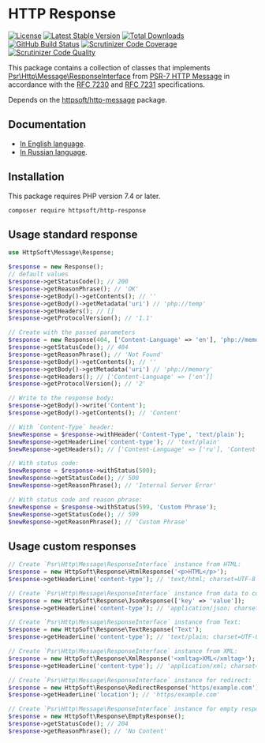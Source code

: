# HTTP Response

[![License](https://poser.pugx.org/httpsoft/http-response/license)](https://packagist.org/packages/httpsoft/http-response)
[![Latest Stable Version](https://poser.pugx.org/httpsoft/http-response/v)](https://packagist.org/packages/httpsoft/http-response)
[![Total Downloads](https://poser.pugx.org/httpsoft/http-response/downloads)](https://packagist.org/packages/httpsoft/http-response)
[![GitHub Build Status](https://github.com/httpsoft/http-response/workflows/build/badge.svg)](https://github.com/httpsoft/http-response/actions)
[![Scrutinizer Code Coverage](https://scrutinizer-ci.com/g/httpsoft/http-response/badges/coverage.png?b=master)](https://scrutinizer-ci.com/g/httpsoft/http-response/?branch=master)
[![Scrutinizer Code Quality](https://scrutinizer-ci.com/g/httpsoft/http-response/badges/quality-score.png?b=master)](https://scrutinizer-ci.com/g/httpsoft/http-response/?branch=master)

This package contains a collection of classes that implements [Psr\Http\Message\ResponseInterface](https://github.com/php-fig/http-message/blob/master/src/ResponseInterface.php) from [PSR-7 HTTP Message](https://github.com/php-fig/fig-standards/blob/master/accepted/PSR-7-http-message.md) in accordance with the [RFC 7230](https://tools.ietf.org/html/rfc7230) and [RFC 7231](https://tools.ietf.org/html/rfc7231) specifications. 

Depends on the [httpsoft/http-message](https://github.com/httpsoft/http-message) package.

## Documentation

* [In English language](https://httpsoft.org/docs/response).
* [In Russian language](https://httpsoft.org/ru/docs/response).

## Installation

This package requires PHP version 7.4 or later.

```
composer require httpsoft/http-response
```

## Usage standard response

```php
use HttpSoft\Message\Response;

$response = new Response();
// default values
$response->getStatusCode(); // 200
$response->getReasonPhrase(); // 'OK'
$response->getBody()->getContents(); // ''
$response->getBody()->getMetadata('uri') // 'php://temp'
$response->getHeaders(); // []
$response->getProtocolVersion(); // '1.1'

// Create with the passed parameters
$response = new Response(404, ['Content-Language' => 'en'], 'php://memory', '2');
$response->getStatusCode(); // 404
$response->getReasonPhrase(); // 'Not Found'
$response->getBody()->getContents(); // ''
$response->getBody()->getMetadata('uri') // 'php://memory'
$response->getHeaders(); // ['Content-Language' => ['en']]
$response->getProtocolVersion(); // '2'

// Write to the response body:
$response->getBody()->write('Content');
$response->getBody()->getContents(); // 'Content'

// With `Content-Type` header:
$newResponse = $response->withHeader('Content-Type', 'text/plain');
$newResponse->getHeaderLine('content-type'); // 'text/plain'
$newResponse->getHeaders(); // ['Content-Language' => ['ru'], 'Content-Type' => ['text/plain']]

// With status code:
$newResponse = $response->withStatus(500);
$newResponse->getStatusCode(); // 500
$newResponse->getReasonPhrase(); // 'Internal Server Error'

// With status code and reason phrase:
$newResponse = $response->withStatus(599, 'Custom Phrase');
$newResponse->getStatusCode(); // 599
$newResponse->getReasonPhrase(); // 'Custom Phrase'
```

## Usage custom responses

```php
// Create `Psr\Http\Message\ResponseInterface` instance from HTML: 
$response = new HttpSoft\Response\HtmlResponse('<p>HTML</p>');
$response->getHeaderLine('content-type'); // 'text/html; charset=UTF-8'

// Create `Psr\Http\Message\ResponseInterface` instance from data to convert to JSON: 
$response = new HttpSoft\Response\JsonResponse(['key' => 'value']);
$response->getHeaderLine('content-type'); // 'application/json; charset=UTF-8'

// Create `Psr\Http\Message\ResponseInterface` instance from Text: 
$response = new HttpSoft\Response\TextResponse('Text');
$response->getHeaderLine('content-type'); // 'text/plain; charset=UTF-8'

// Create `Psr\Http\Message\ResponseInterface` instance from XML: 
$response = new HttpSoft\Response\XmlResponse('<xmltag>XML</xmltag>');
$response->getHeaderLine('content-type'); // 'application/xml; charset=UTF-8'

// Create `Psr\Http\Message\ResponseInterface` instance for redirect: 
$response = new HttpSoft\Response\RedirectResponse('https/example.com');
$response->getHeaderLine('location'); // 'https/example.com'

// Create `Psr\Http\Message\ResponseInterface` instance for empty response: 
$response = new HttpSoft\Response\EmptyResponse();
$response->getStatusCode(); // 204
$response->getReasonPhrase(); // 'No Content'
```
